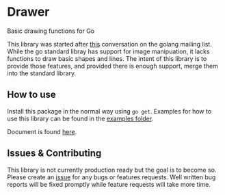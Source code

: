 # Drawer
Basic drawing functions for Go

This library was started after [this](https://groups.google.com/forum/#!topic/golang-nuts/lXA_DHplrKo) conversation on the golang mailing list.  While the go standard libray has support for image manipuation, it lacks functions to draw basic shapes and lines.  The intent of this library is to provide those features, and provided there is enough support, merge them into the standard library.

## How to use

Install this package in the normal way using `go get`.  Examples for how to use this library can be found in the [examples folder](https://github.com/ricochet2200/drawer/tree/master/examples).

Document is found [here](http://godoc.org/github.com/ricochet2200/drawer).

## Issues & Contributing

This library is not currently production ready but the goal is to become so.  Please create an [issue](https://github.com/ricochet2200/drawer/issues) for any bugs or features requests.  Well written bug reports will be fixed promptly while feature requests will take more time.  
